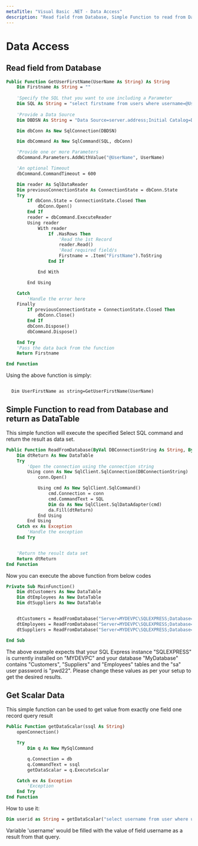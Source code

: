 ```yaml
---
metaTitle: "Visual Basic .NET - Data Access"
description: "Read field from Database, Simple Function to read from Database and return as DataTable, Get Scalar Data"
---
```


# Data Access




## Read field from Database


```vb
Public Function GetUserFirstName(UserName As String) As String
    Dim Firstname As String = ""
    
    'Specify the SQL that you want to use including a Parameter
    Dim SQL As String = "select firstname from users where username=@UserName"
    
    'Provide a Data Source
    Dim DBDSN As String = "Data Source=server.address;Initial Catalog=DatabaseName;Persist Security Info=True;User ID=UserName;Password=UserPassword"

    Dim dbConn As New SqlConnection(DBDSN)

    Dim dbCommand As New SqlCommand(SQL, dbConn)

    'Provide one or more Parameters
    dbCommand.Parameters.AddWithValue("@UserName", UserName)

    'An optional Timeout
    dbCommand.CommandTimeout = 600

    Dim reader As SqlDataReader
    Dim previousConnectionState As ConnectionState = dbConn.State
    Try
        If dbConn.State = ConnectionState.Closed Then
            dbConn.Open()
        End If
        reader = dbCommand.ExecuteReader
        Using reader
            With reader
                If .HasRows Then
                    'Read the 1st Record
                    reader.Read()
                    'Read required field/s
                    Firstname = .Item("FirstName").ToString
                End If

            End With

        End Using

    Catch
        'Handle the error here
    Finally
        If previousConnectionState = ConnectionState.Closed Then
            dbConn.Close()
        End If
        dbConn.Dispose()
        dbCommand.Dispose()

    End Try
    'Pass the data back from the function
    Return Firstname

End Function

```

Using the above function is simply:

```

  Dim UserFirstName as string=GetUserFirstName(UserName)

```



## Simple Function to read from Database and return as DataTable


This simple function will execute the specified Select SQL command and return the result as data set.

```vb
Public Function ReadFromDatabase(ByVal DBConnectionString As String, ByVal SQL As String) As DataTable
    Dim dtReturn As New DataTable
    Try
        'Open the connection using the connection string
        Using conn As New SqlClient.SqlConnection(DBConnectionString)
            conn.Open()

            Using cmd As New SqlClient.SqlCommand()
                cmd.Connection = conn
                cmd.CommandText = SQL
                Dim da As New SqlClient.SqlDataAdapter(cmd)
                da.Fill(dtReturn)
            End Using
        End Using
    Catch ex As Exception
        'Handle the exception
    End Try


    'Return the result data set
    Return dtReturn
End Function

```

Now you can execute the above function from below codes

```vb
Private Sub MainFunction()
    Dim dtCustomers As New DataTable
    Dim dtEmployees As New DataTable
    Dim dtSuppliers As New DataTable


    dtCustomers = ReadFromDatabase("Server=MYDEVPC\SQLEXPRESS;Database=MyDatabase;User Id=sa;Password=pwd22;", "Select * from [Customers]")
    dtEmployees = ReadFromDatabase("Server=MYDEVPC\SQLEXPRESS;Database=MyDatabase;User Id=sa;Password=pwd22;", "Select * from [Employees]")
    dtSuppliers = ReadFromDatabase("Server=MYDEVPC\SQLEXPRESS;Database=MyDatabase;User Id=sa;Password=pwd22;", "Select * from [Suppliers]")

End Sub

```

The above example expects that your SQL Express instance "SQLEXPRESS" is currently installed on "MYDEVPC" and your database "MyDatabase" contains "Customers", "Suppliers" and "Employees" tables and the "sa" user password is "pwd22".  Please change these values as per your setup to get the desired results.



## Get Scalar Data


This simple function can be used to get value from exactly one field one record query result

```vb
Public Function getDataScalar(ssql As String)
    openConnection()

    Try
        Dim q As New MySqlCommand

        q.Connection = db
        q.CommandText = ssql
        getDataScalar = q.ExecuteScalar

    Catch ex As Exception
        'Exception
    End Try
End Function

```

How to use it:

```vb
Dim userid as String = getDataScalar("select username from user where userid=99")

```

Variable 'username' would be filled with the value of field username as a result from that query.

